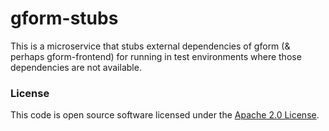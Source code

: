
# gform-stubs

This is a microservice that stubs external dependencies of gform (& perhaps gform-frontend) for running in test
environments where those dependencies are not available.

### License

This code is open source software licensed under the [Apache 2.0 License]("http://www.apache.org/licenses/LICENSE-2.0.html").
